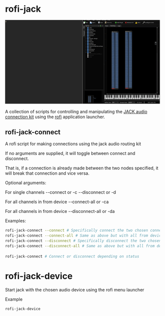# rofi-jack
![multiple connections with rofi-jack](/multiconnect.gif)

A collection of scripts for controlling and manipulating the [JACK audio connection kit](https://jackaudio.org/) using the [rofi](https://github.com/davatorium/rofi) application launcher.

## rofi-jack-connect

A rofi script for making connections using the jack audio routing kit

If no arguments are supplied, it will toggle between connect and disconnect.

That is, if a connection is already made between the two nodes specified, it will break that connection and vice versa.

Optional arguments:

For single channels
--connect or -c
--disconnect or -d

For all channels in from device
--connect-all or -ca

For all channels in from device
--disconnect-all or -da

Examples:
```bash
rofi-jack-connect --connect # Specifically connect the two chosen connection points
rofi-jack-connect --connect-all # Same as above but with all from device's outputs
rofi-jack-connect --disconnect # Specifically disconnect the two chosen connection points
rofi-jack-connect --disconnect-all # Same as above but with all from device's outputs

rofi-jack-connect # Connect or disconnect depending on status
```

# rofi-jack-device
Start jack with the chosen audio device using the rofi menu launcher

Example
```bash
rofi-jack-device
```
